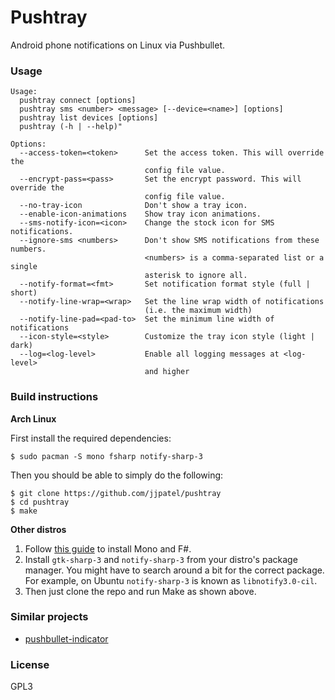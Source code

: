 # Pushtray

Android phone notifications on Linux via Pushbullet.

### Usage

```
Usage:
  pushtray connect [options]
  pushtray sms <number> <message> [--device=<name>] [options]
  pushtray list devices [options]
  pushtray (-h | --help)"

Options:
  --access-token=<token>      Set the access token. This will override the
                              config file value.
  --encrypt-pass=<pass>       Set the encrypt password. This will override the
                              config file value.
  --no-tray-icon              Don't show a tray icon.
  --enable-icon-animations    Show tray icon animations.
  --sms-notify-icon=<icon>    Change the stock icon for SMS notifications.
  --ignore-sms <numbers>      Don't show SMS notifications from these numbers.
                              <numbers> is a comma-separated list or a single
                              asterisk to ignore all.
  --notify-format=<fmt>       Set notification format style (full | short)
  --notify-line-wrap=<wrap>   Set the line wrap width of notifications
                              (i.e. the maximum width)
  --notify-line-pad=<pad-to>  Set the minimum line width of notifications
  --icon-style=<style>        Customize the tray icon style (light | dark)
  --log=<log-level>           Enable all logging messages at <log-level>
                              and higher
```

### Build instructions

**Arch Linux**

First install the required dependencies:
``` console
$ sudo pacman -S mono fsharp notify-sharp-3
```

Then you should be able to simply do the following:
``` console
$ git clone https://github.com/jjpatel/pushtray
$ cd pushtray
$ make
```

**Other distros**

1. Follow [this guide](http://fsharp.org/use/linux/) to install Mono and F#.
2. Install `gtk-sharp-3` and `notify-sharp-3` from your distro's package manager. You might have to search around a bit for the correct package. For example, on Ubuntu `notify-sharp-3` is known as `libnotify3.0-cil`.
3. Then just clone the repo and run Make as shown above.

### Similar projects

* [pushbullet-indicator](http://www.atareao.es/tag/pushbullet-indicator/)

### License

GPL3
